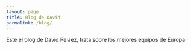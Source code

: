 ```yaml
---
layout: page
title: Blog de David
permalink: /blog/
---
```


Este el blog de David Pelaez, trata sobre los mejores equipos de Europa

